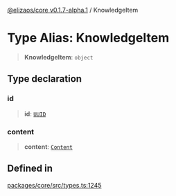 [@elizaos/core v0.1.7-alpha.1](../index.md) / KnowledgeItem

# Type Alias: KnowledgeItem

> **KnowledgeItem**: `object`

## Type declaration

### id

> **id**: [`UUID`](UUID.md)

### content

> **content**: [`Content`](../interfaces/Content.md)

## Defined in

[packages/core/src/types.ts:1245](https://github.com/elizaOS/eliza/blob/main/packages/core/src/types.ts#L1245)
